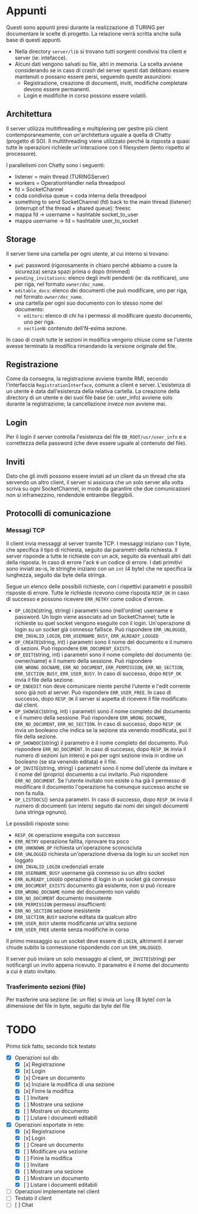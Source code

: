 # Appunti
Questi sono appunti presi durante la realizzazione di TURING per documentare le
scelte di progetto. La relazione verrà scritta anche sulla base di questi
appunti.

- Nella directory `server/lib` si trovano tutti sorgenti condivisi tra client e
server (ie: intefacce).
- Alcuni dati vengono salvati su file, altri in memoria. La scelta avviene
considerando se in caso di crash del server questi dati debbano essere
mantenuti o possano essere persi, seguendo queste assunzioni:
    - Registrazione, creazione di documenti, inviti, modifiche completate
    devono essere permanenti.
    - Login e modifiche in corso possono essere volatili.

## Architettura
Il server utilizza multithreading e multiplexing per gestire più client
contemporaneamente, con un'architettura uguale a quella di Chatty (progetto di
SO). Il multithreading viene utilizzato perché la risposta a quasi tutte le
operazioni richiede un'interazione con il filesystem (lento rispetto al
processore).

I parallelismi con Chatty sono i seguenti:
- listener = main thread (TURINGServer)
- workers = OperationHandler nella threadpool
- fd = SocketChannel
- coda condivisa queue = coda interna della threadpool
- something to send SocketChannel (fd) back to the main thread (listener)
    (interrupt of the thread + shared queue): freesc
- mappa fd -> username = hashtable socket_to_user
- mappa username -> fd = hashtable user_to_socket

## Storage
Il server tiene una cartella per ogni utente, al cui interno si trovano:
- `pwd`: password (rigorosamente in chiaro perché abbiamo a cuore la sicurezza)
    senza spazi prima o dopo (trimmed)
- `pending_invitations`: elenco degli inviti pendenti (ie: da notificare), uno
    per riga, nel formato `owner/doc_name`.
- `editable_docs`: elenco dei documenti che può modificare, uno per riga, nel
    formato `owner/doc_name`.
- una cartella per ogni suo documento con lo stesso nome del documento:
    - `editors`: elenco di chi ha i permessi di modificare questo documento,
        uno per riga.
    - `sectionN`: contenuto dell'N-esima sezione.

In caso di crash tutte le sezioni in modifica vengono chiuse come se l'utente
avesse terminato la modifica rimandando la versione originale del file.

## Registrazione
Come da consegna, la registrazione avviene tramite RMI, secondo l'interfaccia
`RegistrationInterface`, comune a client e server. L'esistenza di un utente è
data dall'esistenza della relativa cartella.
La creazione della directory di un utente e dei suoi file base (ie: user_info)
avviene solo durante la registrazione; la cancellazione invece non avviene mai.

## Login
Per il login il server controlla l'esistenza del file `DB_ROOT/usr/user_info` e
a correttezza della password (che deve essere uguale al contenuto del file).

## Inviti
Dato che gli inviti possono essere inviati ad un client da un thread che sta
servendo un altro client, il server si assicura che un solo server alla volta
scriva su ogni SocketChannel, in modo da garantire che due comunicazioni non si
inframezzino, rendendole entrambe illeggibili.

## Protocolli di comunicazione
### Messagi TCP
Il client invia messaggi al server tramite TCP. I messaggi iniziano con 1 byte,
che specifica il tipo di richiesta, seguito dai parametri della richiesta. Il
server risponde a tutte le richieste con un ack, seguito da eventuali altri
dati della risposta. In caso di errore l'ack è un codice di errore. I dati
primitivi sono inviati as-is, le stringhe iniziano con un `int` (4 byte) che ne
specifica la lunghezza, seguito dai byte della stringa.

Segue un elenco delle possibili richieste, con i rispettivi parametri e
possibili risposte di errore. Tutte le richieste ricevono come risposta
`RESP_OK` in caso di successo e possono ricevere `ERR_RETRY` come codice
d'errore.
- `OP_LOGIN`(string, string) i parametri sono (nell'ordine) username e password.
    Un login viene associato ad un SocketChannel; tutte le richieste su quel
    socket vengono eseguite con il login. Un'operazione di login su un socket
    già connesso fallisce. Può rispondere `ERR_UNLOGGED`, `ERR_INVALID_LOGIN`,
    `ERR_USERNAME_BUSY`, `ERR_ALREADY_LOGGED`
- `OP_CREATE`(string, int) i parametri sono il nome del documento e il numero di
    sezioni. Può rispondere `ERR_DOCUMENT_EXISTS`.
- `OP_EDIT`(string, int) i parametri sono il nome completo del documento
    (ie: owner/name) e il numero della sessione. Può rispondere
    `ERR_WRONG_DOCNAME`, `ERR_NO_DOCUMENT`, `ERR_PERMISSION`, `ERR_NO_SECTION`,
    `ERR_SECTION_BUSY`, `ERR_USER_BUSY`. In caso di successo, dopo `RESP_OK`
    invia il file della sezione.
- `OP_ENDEDIT` non deve comunicare niente perché l'utente e l'edit corrente
    sono già noti al server. Può rispondere `ERR_USER_FREE`. In caso di
    successo, dopo `RESP_OK` il server si aspetta di ricevere il file
    modificato dal client.
- `OP_SHOWSEC`(string, int) i parametri sono il nome completo del documento e
    il numero della sessione. Può rispondere `ERR_WRONG_DOCNAME`,
    `ERR_NO_DOCUMENT`, `ERR_NO_SECTION`. In caso di successo, dopo `RESP_OK`
    invia un booleano che indica se la sezione sta venendo modificata, poi il
    file della sezione.
- `OP_SHOWDOC`(string) il parametro è il nome completo del documento. Può
    rispondere `ERR_NO_DOCUMENT`. In caso di successo, dopo `RESP_OK` invia il
    numero di sezioni (un intero) e poi per ogni sezione invia in ordine un
    booleano (se sta venendo editata) e il file.
- `OP_INVITE`(string, string) i parametri sono il nome dell'utente da invitare
    e il nome del (proprio) documento a cui invitarlo. Può rispondere
    `ERR_NO_DOCUMENT`. Se l'utente invitato non esiste o ha già il permesso di
    modificare il documento l'operazione ha comunque successo anche se non fa
    nulla.
- `OP_LISTDOCS`() senza parametri. In caso di successo, dopo `RESP_OK` invia il
    numero di documenti (un intero) seguito dai nomi dei singoli documenti (una
    stringa ognuno).

Le possibili risposte sono:
- `RESP_OK` operazione eseguita con successo
- `ERR_RETRY` operazione fallita, riprovare tra poco
- `ERR_UNKNOWN_OP` richiesta un'operazione sconosciuta
- `ERR_UNLOGGED` richiesta un'operazione diversa da login su un socket non
    loggato
- `ERR_INVALID_LOGIN` credenziali errate
- `ERR_USERNAME_BUSY` username già connesso su un altro socket
- `ERR_ALREADY_LOGGED` operazione di login in un socket già connesso
- `ERR_DOCUMENT_EXISTS` documento già esistente, non si può ricreare
- `ERR_WRONG_DOCNAME` nome del documento non valido
- `ERR_NO_DOCUMENT` documento inesistente
- `ERR_PERMISSION` permessi insufficienti
- `ERR_NO_SECTION` sezione inesistente
- `ERR_SECTION_BUSY` sezione editata da qualcun altro
- `ERR_USER_BUSY` utente modificante un'altra sezione
- `ERR_USER_FREE` utente senza modifiche in corso


Il primo messaggio su un socket deve essere di `LOGIN`, altrimenti il server
chiude subito la connessione rispondendo con un `ERR_UNLOGGED`.

Il server può inviare un solo messaggio al client, `OP_INVITE`(string) per
notificargli un invito appena ricevuto. Il parametro è il nome del documento a
cui è stato invitato.

### Trasferimento sezioni (file)
Per trasferire una sezione (ie: un file) si invia un `long` (8 byte) con la
dimensione del file in byte, seguito dai byte del file

# TODO
Primo tick fatto, secondo tick testato
- [x] Operazioni sul db:
  - [x] [x] Registrazione
  - [x] [x] Login
  - [x] [x] Creare un documento
  - [x] [x] Iniziare la modifica di una sezione
  - [x] [x] Finire la modifica
  - [x] [ ] Invitare
  - [x] [ ] Mostrare una sezione
  - [x] [ ] Mostrare un documento
  - [x] [ ] Listare i documenti editabili
- [x] Operazioni esportate in rete:
  - [x] [x] Registrazione
  - [x] [x] Login
  - [x] [ ] Creare un documento
  - [x] [ ] Modificare una sezione
  - [x] [ ] Finire la modifica
  - [x] [ ] Invitare
  - [x] [ ] Mostrare una sezione
  - [x] [ ] Mostrare un documento
  - [x] [ ] Listare i documenti editabili
- [ ] Operazioni implementate nel client
- [ ] Testato il client
- [ ] [ ] Chat
